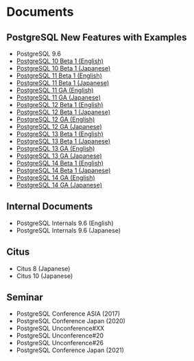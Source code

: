 # Documents

## PostgreSQL New Features with Examples
- PostgreSQL 9.6 
- [PostgreSQL 10 Beta 1 (English)](postgresql10_beta1_new_features_en_20170522-1.pdf)
- [PostgreSQL 10 Beta 1 (Japanese)](postgresql10_beta1_new_features_ja_20170522-1.pdf)
- [PostgreSQL 11 Beta 1 (English)](postgresql11_beta1_new_features_en_20180525-1.pdf)
- [PostgreSQL 11 Beta 1 (Japanese)](postgresql11_beta1_new_features_ja_20180525-1.pdf)
- [PostgreSQL 11 GA (English)](postgresql11_ga_new_features_en_20181022-1.pdf)
- [PostgreSQL 11 GA (Japanese)](postgresql11_ga_new_features_ja_20181022-1.pdf)
- [PostgreSQL 12 Beta 1 (English)](postgresql12_beta1_new_features_en_20190524-1.pdf)
- [PostgreSQL 12 Beta 1 (Japanese)](postgresql12_beta1_new_features_ja_20190524-1.pdf)
- [PostgreSQL 12 GA (English)](postgresql12_ga_new_features_en_20191011-1.pdf)
- [PostgreSQL 12 GA (Japanese)](postgresql12_ga_new_features_ja_20191011-1.pdf)
- [PostgreSQL 13 Beta 1 (English)](postgresql13_beta1_new_features_en_20200527-1.pdf)
- [PostgreSQL 13 Beta 1 (Japanese)](postgresql13_beta1_new_features_ja_20200527-1.pdf)
- [PostgreSQL 13 GA (English)](postgresql13_ga_new_features_en_20200927-1.pdf)
- [PostgreSQL 13 GA (Japanese)](postgresql13_ga_new_features_ja_20200927-1.pdf)
- [PostgreSQL 14 Beta 1 (English)](postgresql14_beta1_new_features_en_20210521-1.pdf)
- [PostgreSQL 14 Beta 1 (Japanese)](postgresql14_beta1_new_features_ja_20210521-1.pdf)
- [PostgreSQL 14 GA (English)](postgresql14_ga_new_features_en_20211001-1.pdf)
- [PostgreSQL 14 GA (Japanese)](postgresql14_ga_new_features_ja_20211001-1.pdf)

## Internal Documents
- PostgreSQL Internals 9.6 (English)
- PostgreSQL Internals 9.6 (Japanese)

## Citus
- Citus 8 (Japanese)
- Citus 10 (Japanese)

## Seminar
- PostgreSQL Conference ASIA (2017)
- PostgreSQL Conference Japan (2020)
- PostgreSQL Unconference#XX
- PostgreSQL Unconference#20
- PostgreSQL Unconference#26
- PostgreSQL Conference Japan (2021)
